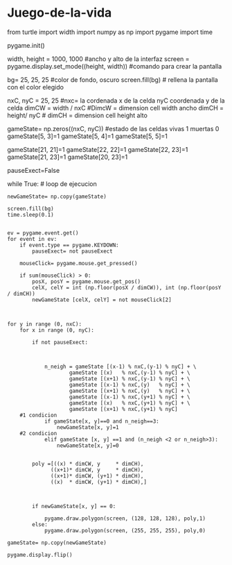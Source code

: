 # Juego-de-la-vida
from turtle import width
import numpy as np
import pygame
import time

pygame.init()

width, height = 1000, 1000 #ancho y alto de la interfaz
screen = pygame.display.set_mode((height, width)) #comando para crear la pantalla

bg= 25, 25, 25 #color de fondo, oscuro
screen.fill(bg) # rellena la pantalla con el color elegido 


nxC, nyC = 25, 25   #nxc= la cordenada x de la celda  nyC coordenada y de la celda 
dimCW = width / nxC  #DimcW = dimension cell width ancho 
dimCH = height/ nyC  # dimCH = dimension cell height alto

gameState= np.zeros((nxC, nyC)) #estado de las celdas vivas 1 muertas 0
gameState[5, 3]=1
gameState[5, 4]=1
gameState[5, 5]=1


gameState[21, 21]=1
gameState[22, 22]=1
gameState[22, 23]=1
gameState[21, 23]=1
gameState[20, 23]=1


pauseExect=False


while True: # loop de ejecucion 

    newGameState= np.copy(gameState)

    screen.fill(bg)
    time.sleep(0.1)


    ev = pygame.event.get()
    for event in ev:
        if event.type == pygame.KEYDOWN:
            pauseExect= not pauseExect

        mouseClick= pygame.mouse.get_pressed()
        
        if sum(mouseClick) > 0:
            posX, posY = pygame.mouse.get_pos()
            celX, celY = int (np.floor(posX / dimCW)), int (np.floor(posY / dimCH))
            newGameState [celX, celY] = not mouseClick[2]



    for y in range (0, nxC):
        for x in range (0, nyC):

            if not pauseExect:
 


                n_neigh = gameState [(x-1) % nxC,(y-1) % nyC] + \
                        gameState [(x)   % nxC,(y-1) % nyC] + \
                        gameState [(x+1) % nxC,(y-1) % nyC] + \
                        gameState [(x-1) % nxC,(y)   % nyC] + \
                        gameState [(x+1) % nxC,(y)   % nyC] + \
                        gameState [(x-1) % nxC,(y+1) % nyC] + \
                        gameState [(x)   % nxC,(y+1) % nyC] + \
                        gameState [(x+1) % nxC,(y+1) % nyC]  
        #1 condicion 
                if gameState[x, y]==0 and n_neigh==3:
                    newGameState[x, y]=1
        #2 condicion 
                elif gameState [x, y] ==1 and (n_neigh <2 or n_neigh>3):
                    newGameState[x, y]=0


            poly =[((x) * dimCW, y     * dimCH),
                  ((x+1)* dimCW, y     * dimCH),
                  ((x+1)* dimCW, (y+1) * dimCH),
                  ((x)  * dimCW, (y+1) * dimCH),]



            if newGameState[x, y] == 0:

                pygame.draw.polygon(screen, (128, 128, 128), poly,1)
            else:
                pygame.draw.polygon(screen, (255, 255, 255), poly,0)
   
    gameState= np.copy(newGameState)
   
    pygame.display.flip()
